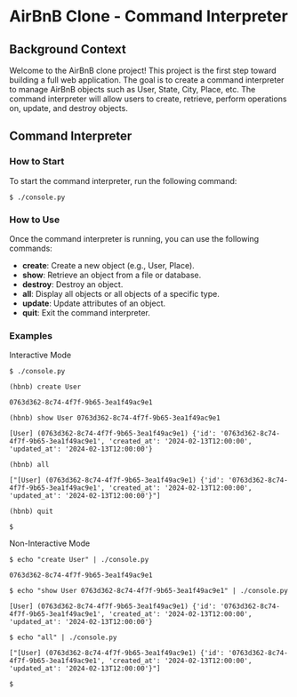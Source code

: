 # AirBnB Clone - Command Interpreter #

## Background Context ##

Welcome to the AirBnB clone project! This project is the first step toward building a full web application. The goal is to create a command interpreter to manage AirBnB objects such as User, State, City, Place, etc. The command interpreter will allow users to create, retrieve, perform operations on, update, and destroy objects.

## Command Interpreter ##

### How to Start ###

To start the command interpreter, run the following command:

```
$ ./console.py
```


### How to Use ###

Once the command interpreter is running, you can use the following commands:
* **create**: Create a new object (e.g., User, Place).
* **show**: Retrieve an object from a file or database.
* **destroy**: Destroy an object.
* **all**: Display all objects or all objects of a specific type.
* **update**: Update attributes of an object.
* **quit**: Exit the command interpreter.


### Examples ###

Interactive Mode

```
$ ./console.py

(hbnb) create User

0763d362-8c74-4f7f-9b65-3ea1f49ac9e1

(hbnb) show User 0763d362-8c74-4f7f-9b65-3ea1f49ac9e1

[User] (0763d362-8c74-4f7f-9b65-3ea1f49ac9e1) {'id': '0763d362-8c74-4f7f-9b65-3ea1f49ac9e1', 'created_at': '2024-02-13T12:00:00', 'updated_at': '2024-02-13T12:00:00'}

(hbnb) all

["[User] (0763d362-8c74-4f7f-9b65-3ea1f49ac9e1) {'id': '0763d362-8c74-4f7f-9b65-3ea1f49ac9e1', 'created_at': '2024-02-13T12:00:00', 'updated_at': '2024-02-13T12:00:00'}"]

(hbnb) quit

$
```

Non-Interactive Mode

```
$ echo "create User" | ./console.py

0763d362-8c74-4f7f-9b65-3ea1f49ac9e1

$ echo "show User 0763d362-8c74-4f7f-9b65-3ea1f49ac9e1" | ./console.py

[User] (0763d362-8c74-4f7f-9b65-3ea1f49ac9e1) {'id': '0763d362-8c74-4f7f-9b65-3ea1f49ac9e1', 'created_at': '2024-02-13T12:00:00', 'updated_at': '2024-02-13T12:00:00'}

$ echo "all" | ./console.py

["[User] (0763d362-8c74-4f7f-9b65-3ea1f49ac9e1) {'id': '0763d362-8c74-4f7f-9b65-3ea1f49ac9e1', 'created_at': '2024-02-13T12:00:00', 'updated_at': '2024-02-13T12:00:00'}"]

$
```